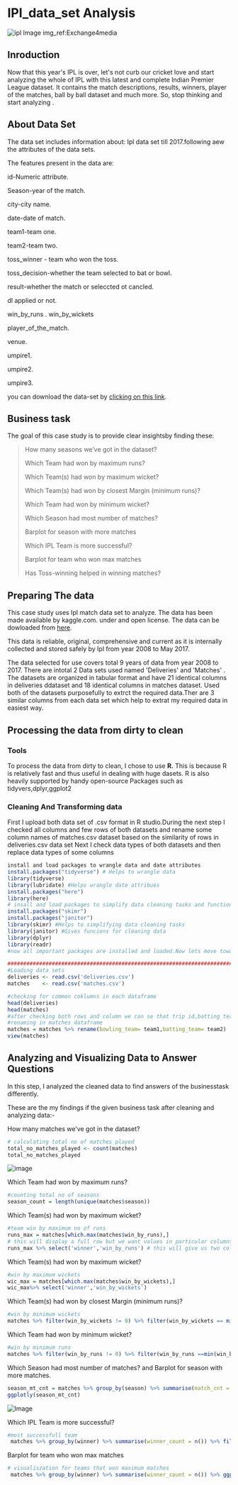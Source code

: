 # IPl_data_set Analysis
![ipl Image](Images/ipl%20image.jpg)
img_ref:Exchange4media

## Inroduction

Now that this year's IPL is over, let's not curb our cricket love and start analyzing the whole of IPL with this latest and complete Indian Premier League dataset. It contains the match descriptions, results, winners, player of the matches, ball by ball dataset and much more. So, stop thinking and start analyzing .

## About Data Set

The data set includes information about: Ipl data set till 2017.following aew the attributes of the data sets.

The features present in the data are:

id-Numeric attribute.

Season-year of the match.

city-city name.

date-date of match.

team1-team one.

team2-team two.

toss_winner - team who won the toss.

toss_decision-whether the team selected to bat or bowl.
 
result-whether the match or seleccted ot cancled.

dl applied or not.

win_by_runs
.
win_by_wickets

player_of_the_match.

venue.

umpire1.

umpire2.

umpire3.

you can download the data-set by [clicking on this link](https://www.kaggle.com/datasets/patrickb1912/ipl-complete-dataset-20082020).

## Business task
The goal of this case study is to provide clear insightsby finding these:

>How many seasons we’ve got in the dataset?
>
>Which Team had won by maximum runs?
>
>Which Team(s) had won by maximum wicket?
>
>Which Team(s) had won by closest Margin (minimum runs)?
>
>Which Team had won by minimum wicket?
>
>Which Season had most number of matches?
>
>Barplot for season with more matches
>
>Which IPL Team is more successful?
>
>Barplot for team who won max matches
>
>Has Toss-winning helped in winning matches?

## Preparing The data

This case study uses Ipl match data set  to analyze. The data has been made available by kaggle.com. under and open license. The data can be dowloaded from [here](https://www.kaggle.com/datasets/patrickb1912/ipl-complete-dataset-20082020).

This data is reliable, original, comprehensive and current as it is internally collected and stored safely by Ipl from year 2008 to May 2017. 

The data selected for use covers total 9 years of data from year 2008 to 2017. There are intotal 2 Data sets used named 'Deliveries' and 'Matches' . The datasets are organized in tabular format and have 21 identical columns in deliveries ddataset and 18 identical columns in matches dataset. Used both of the datasets purposefully to extrct the required data.Ther are 3 similar columns from each data set which help to extrat my required data in easiest way.

## Processing the data from dirty to clean 

### Tools

To process the data from dirty to clean, I chose to use **R.** This is because R is relatively fast and thus useful in dealing with huge dasets. R is also heavily supported by handy open-source Packages such as tidyvers,dplyr,ggplot2

### Cleaning And Transforming data 
First I upload both  data set  of .csv format in R studio.During the next step I checked all columns and few rows of both datasets and rename some column names of matches.csv dataset based on the similarity of rows in deliveries.csv data set
Next I check data types of both datasets and then replace data types of some columns
```R
install and load packages to wrangle data and date attributes
install.packages("tidyverse") # Helps to wrangle data
library(tidyverse)
library(lubridate) #Helps wrangle date attribues
install.packages("here")
library(here)
# insall and load packages to simplify data cleaning tasks and functions for cleaning data
install.packages("skimr")
install.packages("janitor")
library(skimr) #Helps to simplifying data cleaning tasks
library(janitor) #Gives funcions for cleaning data
library(dplyr)
library(readr)
#now all important packages are installed and loaded.Now lets move towards further steps for cleaning analyzing and visualizing data

##########################################################################################
#Loading data sets
deliveries <- read.csv('deliveries.csv')
matches    <- read.csv('matches.csv')  

#checking for common coklumns in each dataframe
head(deliveries)
head(matches)
#after checking both rows and column we can se that trip id,batting team and bowling team in deliveries dataframe and Id,team1 and team2 in matches datarame are similar
#renaming in matches dataframe 
matches = matches %>% rename(bowling_team= team1,batting_team= team2)
view(matches)
```
## Analyzing and Visualizing Data to Answer Questions

In this step, I analyzed the cleaned data to find answers of the businesstask  differently.

These are the my findings if the given business task after cleaning and analyzing data:-

How many matches we’ve got in the dataset?
```R
# calculating total no of matches played 
total_no_matches_played <- count(matches)
total_no_matches_played
```

![image](https://user-images.githubusercontent.com/106038595/170573983-42b4849b-65af-43bc-8a84-e4e993526e5a.png)

Which Team had won by maximum runs?
```R
#counting total no of seasons 
season_count = length(unique(matches$season))
```

Which Team(s) had won by maximum wicket?
```R
#team win by maximum no of runs
runs_max = matches[which.max(matches$win_by_runs),]
# this will display a full row but we want values in particular columns
runs_max %>% select('winner','win_by_runs') # this will give us two column winner and winner by runs
```
Which Team(s) had won by maximum wicket?
```R
#win by maximum wickets
wic_max = matches[which.max(matches$win_by_wickets),]
wic_max%>% select('winner','win_by_wickets')
```
Which Team(s) had won by closest Margin (minimum runs)?
```R
#win by minimum wickets
matches %>% filter(win_by_wickets != 0) %>% filter(win_by_wickets == min(win_by_wickets)) %>% select('winner','win_by_wickets')
```
Which Team had won by minimum wicket?
```R
#win by minimum runs
matches %>% filter(win_by_runs != 0) %>% filter(win_by_runs ==min(win_by_runs)) %>% select('winner','win_by_runs')
````
Which Season had most number of matches? and Barplot for season with more matches.
```R
season_mt_cnt = matches %>% group_by(season) %>% summarise(match_cnt = n()) %>% ggplot() + geom_bar(aes(season,match_cnt, fill = season,color = 'red'), stat = 'identity')+ coord_flip()
ggplotly(season_mt_cnt)
```

![Image](Images/Rplot.png)

Which IPL Team is more successful?
```R
#most successfull team
 matches %>% group_by(winner) %>% summarise(winner_count = n()) %>% filter(winner_count==max(winner_count))
 ```
Barplot for team who won max matches
```R
# visualiszation for teams that won maximum matches
 matches %>% group_by(winner) %>% summarise(winner_count = n()) %>% ggplot() +geom_bar(aes(winner,winner_count,fill = winner),stat = 'identity')+coord_flip()
 ```








